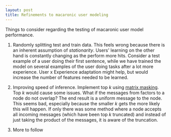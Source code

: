 ```yaml
---
layout: post
title: Refinements to macaronic user modeling
---
```

Things to consider regarding the testing of macaronic user model performance.

1. Randomly splitting test and train data. This feels wrong because there is an inherent assumption of _stationarity_. Users' learning on the other hand is constantly changing as the perform more hits. Consider a test example of a user doing their first sentence, while we have trained the model on several examples of the user doing tasks after a lot more experience. User x Experience adaptation might help, but would increase the number of features needed to be learned.

2. Improving speed of inference. Implement top _k_ using [matrix masking](http://docs.scipy.org/doc/numpy/reference/maskedarray.generic.html). Top _k_ would cause some issues. What if the messages from factors to a node do not overlap? The end result is a uniform message to the node. This seems bad, especially because the smaller _k_ gets the more likely this will happen. If only there was some method where a node accepts all incoming messages (which have been top _k_ truncated) and instead of just taking the product of the messages, it is aware of the truncation.

3. More to follow
